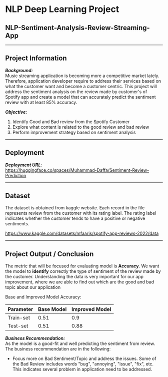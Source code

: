 # NLP Deep Learning Project
## NLP-Sentiment-Analysis-Review-Streaming-App

---

## Project Information
***Background:***   
Music streaming application is becoming more a competitive market lately. Therefore, application developer require to address their services based on what the customer want and become a customer centric. This project will address the sentiment analysis on the review made by customer's of Spotify app and create a model that can accurately predict the sentiment review with at least 85% accuracy.

***Objective:***
1. Identify Good and Bad review from the Spotify Customer
2. Explore what content is related to the good review and bad review
3. Perform improvement strategy based on sentiment analysis


---

## Deployment

***Deployment URL***:  
https://huggingface.co/spaces/Muhammad-Daffa/Sentiment-Review-Prediction

---

## Dataset

The dataset is obtained from kaggle website. Each record in the file represents review from the customer with its rating label. The rating label indicates whether the customer tends to have a positive or negative sentiments.


https://www.kaggle.com/datasets/mfaaris/spotify-app-reviews-2022/data


---

## Project Output / Conclusion

The metric that will be focused for evaluating model is **Accuracy**. We want the model to **identify** correctly the type of sentiment of the review made by the customer.
Understanding the data is very important for our app improvement, where we are able to find out which are the good and bad topic about our application

Base and Improved Model Accuracy:

| Parameter     | Base Model | Improved Model|
| ----------- | ----------- |----------- |
| Train-set   | 0.51 | 0.9     |
| Test-set  | 0.51 | 0.88    |


***Business Recommendation:***  
As the model is a good-fit and well predicting the sentiment from review. The business recommendation are in the following:
- Focus more on Bad Sentiment/Topic and address the issues. Some of the Bad Review includes words "bug", "annoying", "issue", "fix", etc. This indicates several problem in application need to be addressed.

